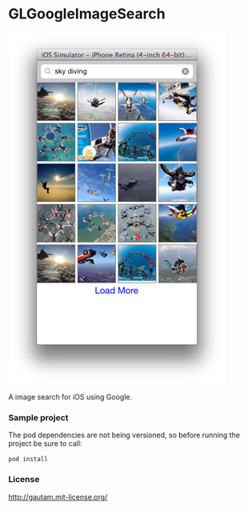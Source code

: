 GLGoogleImageSearch
===================

<img src="./ScreenShots/ScreenShot-01.png" />

A image search for iOS using Google.

### Sample project
The pod dependencies are not being versioned, so before running the project be sure to call:
```
pod install
```

### License
http://gautam.mit-license.org/
